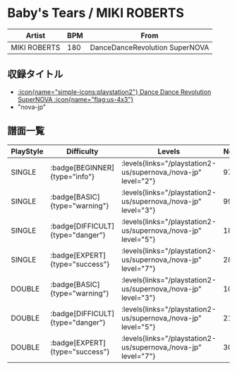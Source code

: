 # Baby's Tears / MIKI ROBERTS

|Artist|BPM|From|
|------|---|----|
|MIKI ROBERTS|180|DanceDanceRevolution SuperNOVA|

## 収録タイトル

- [:icon{name="simple-icons:playstation2"} Dance Dance Revolution SuperNOVA :icon{name="flag:us-4x3"}](/playstation2-us/supernova)
- "nova-jp"

## 譜面一覧

|PlayStyle|Difficulty|Levels|Notes|Movie|
|---------|----------|------|-----|-----|
|SINGLE| :badge[BEGINNER]{type="info"}| :levels{links="/playstation2-us/supernova,/nova-jp" level="2"}|97/0||
|SINGLE| :badge[BASIC]{type="warning"}| :levels{links="/playstation2-us/supernova,/nova-jp" level="3"}|99/2||
|SINGLE| :badge[DIFFICULT]{type="danger"}| :levels{links="/playstation2-us/supernova,/nova-jp" level="5"}|183/8||
|SINGLE| :badge[EXPERT]{type="success"}| :levels{links="/playstation2-us/supernova,/nova-jp" level="7"}|280/1||
|DOUBLE| :badge[BASIC]{type="warning"}| :levels{links="/playstation2-us/supernova,/nova-jp" level="3"}|109/0||
|DOUBLE| :badge[DIFFICULT]{type="danger"}| :levels{links="/playstation2-us/supernova,/nova-jp" level="5"}|211/5||
|DOUBLE| :badge[EXPERT]{type="success"}| :levels{links="/playstation2-us/supernova,/nova-jp" level="7"}|303/1||
